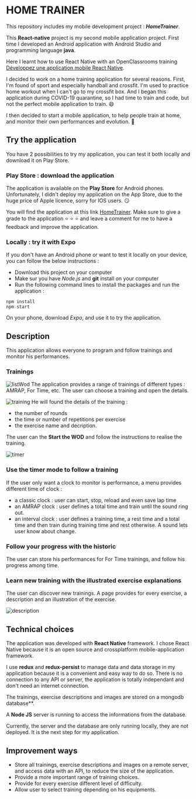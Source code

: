 # HOME TRAINER

This repository includes my mobile development project : **_HomeTrainer_**.

This **React-native** project is my second mobile application project. First time I developed an Android application with Android Studio and programming language **java**.

Here I learnt how to use React Native with an OpenClassrooms training [Développez une application mobile React Native](https://openclassrooms.com/fr/courses/4902061-developpez-une-application-mobile-react-native?status=published).

I decided to work on a home training application for several reasons. First, I'm found of sport and especially handball and crossfit. I'm used to practice home workout when I can't go to my crossfit box. And I began this application during COVID-19 quarantine, so I had time to train and code, but not the perfect mobile application to train. :smile:

I then decided to start a mobile application, to help people train at home, and monitor their own performances and evolution. :muscle:

## Try the application

You have 2 possibilities to try my application, you can test it both locally and download it on Play Store.

### Play Store : download the application

The application is available on the **Play Store** for Android phones. Unfortunately, I didn't deploy my application on the App Store, due to the huge price of Apple licence, sorry for IOS users. :smirk:

You will find the application at this link [HomeTrainer](https://play.google.com/store/apps/details?id=com.JulienVerdun.HomeTrainer). Make sure to give a grade to the application :star: :star: :star: and leave a comment for me to have a feedback and improve the application.

### Locally : try it with Expo

If you don't have an Android phone or want to test it locally on your device, you can follow the below instructions :

- Download this project on your computer
- Make sur you have _Node.js_ and **git** install on your computer
- Run the following command lines to install the packages and run the application :

```
npm install
npm start
```

On your phone, download _Expo_, and use it to try the application.

## Description

This application allows everyone to program and follow trainings and monitor his performances.

### Trainings

![listWod](./HomeTrainer/assets/appDemonstration/listWod.jpg)
The application provides a range of trainings of different types : AMRAP, For Time, etc. The user can choose a training and open the details.

![training](./HomeTrainer/assets/appDemonstration/training.jpg)
He will found the details of the training :

- the number of rounds
- the time or number of repetitions per exercise
- the exercise name and decription.

The user can the **Start the WOD** and follow the instructions to realise the training.

![timer](./HomeTrainer/assets/appDemonstration/timer.jpg)

### Use the timer mode to follow a training

If the user only want a clock to monitor is performance, a menu provides different time of clock :

- a classic clock : user can start, stop, reload and even save lap time
- an AMRAP clock : user defines a total time and train until the sound ring out.
- an interval clock : user defines a training time, a rest time and a total time and then train during training time and rest otherwise. A sound lets user know about change.

### Follow your progress with the historic

The user can store his performances for For Time trainings, and follow his progress among time.

### Learn new training with the illustrated exercise explanations

The user can discover new trainings. A page provides for every exercise, a description and an illustration of the exercise.

![description](./HomeTrainer/assets/appDemonstration/description.jpg)

## Technical choices

The application was developed with **React Native** framework.
I chose React Native because it is an open source and crossplatform mobile-application framework.

I use **redux** and **redux-persist** to manage data and data storage in my application because it is a convenient and easy way to do so.
There is no connection to any API or server, the application is totally independant and don't need an internet connection.

The trainings, exercise descriptions and images are stored on a mongodb database\*\*.

A **Node JS** server is running to access the informations from the database.

Currently, the server and the database are only running locally, they are not deployed. It is the next step for my application.

## Improvement ways

- Store all trainings, exercise descriptions and images on a remote server, and access data with an API, to reduce the size of the application.
- Provide a more important range of training choices.
- Provide for every exercise different level of difficulty.
- Allow user to select training depending on his equipments.
